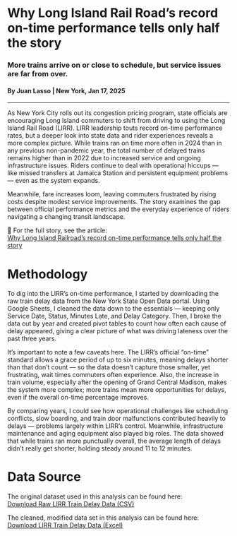# Why Long Island Rail Road’s record on-time performance tells only half the story
### More trains arrive on or close to schedule, but service issues are far from over.
#### By Juan Lasso | New York, Jan 17, 2025
---
As New York City rolls out its congestion pricing program, state officials are encouraging Long Island commuters to shift from driving to using the Long Island Rail Road (LIRR). LIRR leadership touts record on-time performance rates, but a deeper look into state data and rider experiences reveals a more complex picture. While trains ran on time more often in 2024 than in any previous non-pandemic year, the total number of delayed trains remains higher than in 2022 due to increased service and ongoing infrastructure issues. Riders continue to deal with operational hiccups — like missed transfers at Jamaica Station and persistent equipment problems — even as the system expands. 

Meanwhile, fare increases loom, leaving commuters frustrated by rising costs despite modest service improvements. The story examines the gap between official performance metrics and the everyday experience of riders navigating a changing transit landscape. 

🔗 For the full story, see the article:  
[Why Long Island Railroad’s record on-time performance tells only half the story](https://www.liherald.com/stories/why-long-island-rail-roads-record-on-time-performance-tells-only-half-the-story,212536)

# Methodology 
To dig into the LIRR’s on-time performance, I started by downloading the raw train delay data from the New York State Open Data portal. Using Google Sheets, I cleaned the data down to the essentials — keeping only Service Date, Status, Minutes Late, and Delay Category. Then, I broke the data out by year and created pivot tables to count how often each cause of delay appeared, giving a clear picture of what was driving lateness over the past three years.

It’s important to note a few caveats here. The LIRR’s official “on-time” standard allows a grace period of up to six minutes, meaning delays shorter than that don’t count — so the data doesn’t capture those smaller, yet frustrating, wait times commuters often experience. Also, the increase in train volume, especially after the opening of Grand Central Madison, makes the system more complex; more trains mean more opportunities for delays, even if the overall on-time percentage improves.

By comparing years, I could see how operational challenges like scheduling conflicts, slow boarding, and train door malfunctions contributed heavily to delays — problems largely within LIRR’s control. Meanwhile, infrastructure maintenance and aging equipment also played big roles. The data showed that while trains ran more punctually overall, the average length of delays didn’t really get shorter, holding steady around 11 to 12 minutes.


# Data Source

The original dataset used in this analysis can be found here:  
[Download Raw LIRR Train Delay Data (CSV)](VS_LIRRFare_Raw_Data.csv)

The cleaned, modified data set in this analysis can be found here:
[Download LIRR Train Delay Data (Excel)](VS_LIRRFare_Time_Lasso.xlsx)
